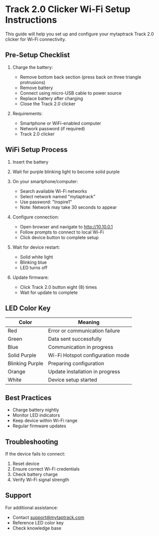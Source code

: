 # Track 2.0 Clicker Wi-Fi Setup Instructions

This guide will help you set up and configure your mytaptrack Track 2.0 clicker for Wi-Fi connectivity.

## Pre-Setup Checklist

1. Charge the battery:
   - Remove bottom back section (press back on three triangle protrusions)
   - Remove battery
   - Connect using micro-USB cable to power source
   - Replace battery after charging
   - Close the Track 2.0 clicker

2. Requirements:
   - Smartphone or WiFi-enabled computer
   - Network password (if required)
   - Track 2.0 clicker

## WiFi Setup Process

1. Insert the battery
2. Wait for purple blinking light to become solid purple
3. On your smartphone/computer:
   - Search available Wi-Fi networks
   - Select network named "mytaptrack"
   - Use password: "Inspire1"
   - Note: Network may take 30 seconds to appear

4. Configure connection:
   - Open browser and navigate to http://10.10.0.1
   - Follow prompts to connect to local Wi-Fi
   - Click device button to complete setup

5. Wait for device restart:
   - Solid white light
   - Blinking blue
   - LED turns off

6. Update firmware:
   - Click Track 2.0 button eight (8) times
   - Wait for update to complete

## LED Color Key

| Color | Meaning |
|-------|---------|
| Red | Error or communication failure |
| Green | Data sent successfully |
| Blue | Communication in progress |
| Solid Purple | Wi-Fi Hotspot configuration mode |
| Blinking Purple | Preparing configuration |
| Orange | Update installation in progress |
| White | Device setup started |

## Best Practices

- Charge battery nightly
- Monitor LED indicators
- Keep device within Wi-Fi range
- Regular firmware updates

## Troubleshooting

If the device fails to connect:
1. Reset device
2. Ensure correct Wi-Fi credentials
3. Check battery charge
4. Verify Wi-Fi signal strength

## Support

For additional assistance:
- Contact support@mytaptrack.com
- Reference LED color key
- Check knowledge base